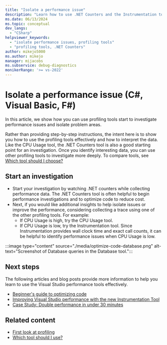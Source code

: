 ```yaml
---
title: "Isolate a performance issue"
description: "Learn how to use .NET Counters and the Instrumentation tools to isolate performance issues."
ms.date: 06/13/2024
ms.topic: conceptual
dev_langs:
  - "CSharp"
helpviewer_keywords:
  - "isolate performance issues, profiling tools"
  - "profiling tools, .NET Counters"
author: mikejo5000
ms.author: mikejo
manager: mijacobs
ms.subservice: debug-diagnostics
monikerRange: '>= vs-2022'
---
```


# Isolate a performance issue (C#, Visual Basic, F#)

In this article, we show how you can use profiling tools start to investigate performance issues and isolate problem areas. 

Rather than providing step-by-step instructions, the intent here is to show you how to use the profiling tools effectively and how to interpret the data. Like the CPU Usage tool, the .NET Counters tool is also a good starting point for an investigation. Once you identify interesting data, you can use other profiling tools to investigate more deeply. To compare tools, see [Which tool should I choose?](../profiling/choose-performance-tool.md)

## Start an investigation

- Start your investigation by watching .NET counters while collecting performance data. The .NET Counters tool is often helpful to begin performance investigations and to optimize code to reduce cost.
- Next, if you would like additional insights to help isolate issues or improve the performance, considering collecting a trace using one of the other profiling tools. For example:
  - If CPU Usage is high, try the CPU Usage tool.
  - If CPU Usage is low, try the Instrumentation tool. Since Instrumentation provides wall clock time and exact call counts, it can be helpful to identify performance issues when CPU Usage is low.



:::image type="content" source="./media/optimize-code-database.png" alt-text="Screenshot of Database queries in the Database tool.":::



## Next steps

The following articles and blog posts provide more information to help you learn to use the Visual Studio performance tools effectively.

- [Beginner's guide to optimizing code](../profiling/optimize-code-using-profiling-tools.md)
- [Improving Visual Studio performance with the new Instrumentation Tool](https://devblogs.microsoft.com/visualstudio/improving-visual-studio-performance-with-the-new-instrumentation-tool/)
- [Case Study: Double performance in under 30 minutes](https://devblogs.microsoft.com/visualstudio/case-study-double-performance-in-under-30-minutes/)

## Related content

- [First look at profiling](../profiling/choose-performance-tool.md)
- [Which tool should I use?](../profiling/choose-performance-tool.md)
